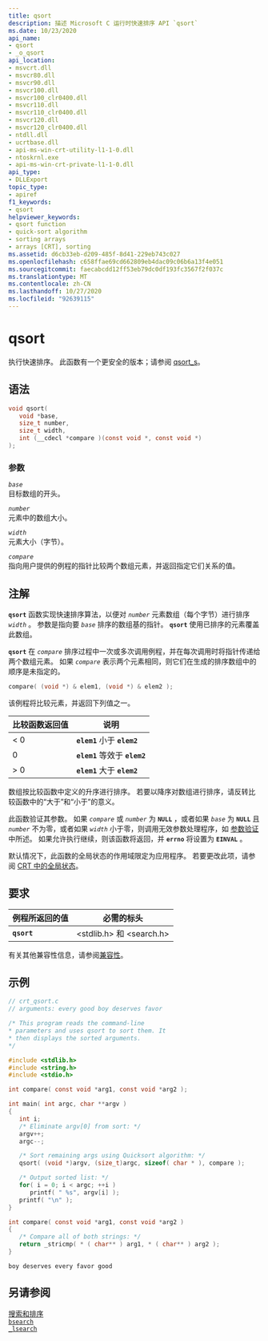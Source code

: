 ```yaml
---
title: qsort
description: 描述 Microsoft C 运行时快速排序 API `qsort`
ms.date: 10/23/2020
api_name:
- qsort
- _o_qsort
api_location:
- msvcrt.dll
- msvcr80.dll
- msvcr90.dll
- msvcr100.dll
- msvcr100_clr0400.dll
- msvcr110.dll
- msvcr110_clr0400.dll
- msvcr120.dll
- msvcr120_clr0400.dll
- ntdll.dll
- ucrtbase.dll
- api-ms-win-crt-utility-l1-1-0.dll
- ntoskrnl.exe
- api-ms-win-crt-private-l1-1-0.dll
api_type:
- DLLExport
topic_type:
- apiref
f1_keywords:
- qsort
helpviewer_keywords:
- qsort function
- quick-sort algorithm
- sorting arrays
- arrays [CRT], sorting
ms.assetid: d6cb33eb-d209-485f-8d41-229eb743c027
ms.openlocfilehash: c658ffae69cd662809eb4dac09c06b6a13f4e051
ms.sourcegitcommit: faecabcdd12ff53eb79dc0df193fc3567f2f037c
ms.translationtype: MT
ms.contentlocale: zh-CN
ms.lasthandoff: 10/27/2020
ms.locfileid: "92639115"
---
```

# <a name="qsort"></a>qsort

执行快速排序。 此函数有一个更安全的版本；请参阅 [qsort_s](qsort-s.md)。

## <a name="syntax"></a>语法

```C
void qsort(
   void *base,
   size_t number,
   size_t width,
   int (__cdecl *compare )(const void *, const void *)
);
```

### <a name="parameters"></a>参数

*`base`*\
目标数组的开头。

*`number`*\
元素中的数组大小。

*`width`*\
元素大小（字节）。

*`compare`*\
指向用户提供的例程的指针比较两个数组元素，并返回指定它们关系的值。

## <a name="remarks"></a>注解

**`qsort`** 函数实现快速排序算法，以便对 *`number`* 元素数组（每个字节）进行排序 *`width`* 。 参数是指向要 *`base`* 排序的数组基的指针。 **`qsort`** 使用已排序的元素覆盖此数组。

**`qsort`** 在 *`compare`* 排序过程中一次或多次调用例程，并在每次调用时将指针传递给两个数组元素。 如果 *`compare`* 表示两个元素相同，则它们在生成的排序数组中的顺序是未指定的。

```C
compare( (void *) & elem1, (void *) & elem2 );
```

该例程将比较元素，并返回下列值之一。

|比较函数返回值|说明|
|-----------------------------------|-----------------|
|< 0|**`elem1`** 小于 **`elem2`**|
|0|**`elem1`** 等效于 **`elem2`**|
|> 0|**`elem1`** 大于 **`elem2`**|

数组按比较函数中定义的升序进行排序。 若要以降序对数组进行排序，请反转比较函数中的“大于”和“小于”的意义。

此函数验证其参数。 如果 *`compare`* 或 *`number`* 为 **`NULL`** ，或者如果 *`base`* 为 **`NULL`** 且 *`number`* 不为零，或者如果 *`width`* 小于零，则调用无效参数处理程序，如 [参数验证](../../c-runtime-library/parameter-validation.md)中所述。 如果允许执行继续，则该函数将返回，并 **`errno`** 将设置为 **`EINVAL`** 。

默认情况下，此函数的全局状态的作用域限定为应用程序。 若要更改此项，请参阅 [CRT 中的全局状态](../global-state.md)。

## <a name="requirements"></a>要求

|例程所返回的值|必需的标头|
|-------------|---------------------|
|**`qsort`**|\<stdlib.h> 和 \<search.h>|

有关其他兼容性信息，请参阅[兼容性](../../c-runtime-library/compatibility.md)。

## <a name="example"></a>示例

```C
// crt_qsort.c
// arguments: every good boy deserves favor

/* This program reads the command-line
* parameters and uses qsort to sort them. It
* then displays the sorted arguments.
*/

#include <stdlib.h>
#include <string.h>
#include <stdio.h>

int compare( const void *arg1, const void *arg2 );

int main( int argc, char **argv )
{
   int i;
   /* Eliminate argv[0] from sort: */
   argv++;
   argc--;

   /* Sort remaining args using Quicksort algorithm: */
   qsort( (void *)argv, (size_t)argc, sizeof( char * ), compare );

   /* Output sorted list: */
   for( i = 0; i < argc; ++i )
      printf( " %s", argv[i] );
   printf( "\n" );
}

int compare( const void *arg1, const void *arg2 )
{
   /* Compare all of both strings: */
   return _stricmp( * ( char** ) arg1, * ( char** ) arg2 );
}
```

```Output
boy deserves every favor good
```

## <a name="see-also"></a>另请参阅

[搜索和排序](../../c-runtime-library/searching-and-sorting.md)\
[`bsearch`](bsearch.md)\
[`_lsearch`](lsearch.md)

